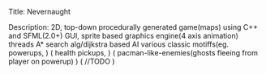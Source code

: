 
 Title:
   Nevernaught

 Description:
   2D, top-down procedurally generated game(maps) using C++ and SFML(2.0+)
   GUI, sprite based graphics engine(4 axis animation)
   threads
   A* search alg/dijkstra based AI
   various classic motiffs(eg. powerups,       )
                          (    health pickups, )
                          (    pacman-like-enemies(ghosts fleeing from player on powerup)  )
                          (    //TODO          )
